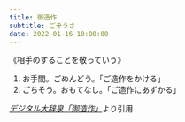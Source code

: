 ```yaml
---
title: 御造作
subtitle: ごぞうさ
date: 2022-01-16 10:00:00
---
```


《相手のすることを敬っていう》
1. お手間。ごめんどう。「ご造作をかける」
2. ごちそう。おもてなし。「ご造作にあずかる」

<cite>[デジタル大辞泉「御造作」](https://dictionary.goo.ne.jp/word/%E5%BE%A1%E9%80%A0%E4%BD%9C/)</cite>より引用